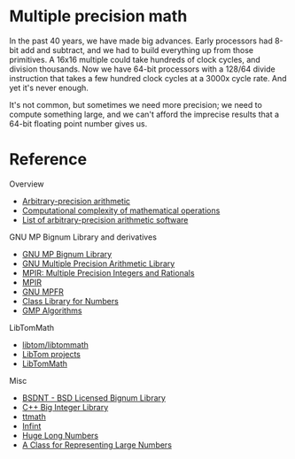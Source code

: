 # Multiple precision math

In the past 40 years, we have made big advances. Early processors had 8-bit add 
and subtract, and we had to build everything up from those primitives. A 16x16
multiple could take hundreds of clock cycles, and division thousands. Now we
have 64-bit processors with a 128/64 divide instruction that takes a few hundred
clock cycles at a 3000x cycle rate. And yet it's never enough.

It's not common, but sometimes we need more precision; we need to compute
something large, and we can't afford the imprecise results that a 64-bit floating
point number gives us.

# Reference

Overview

- [Arbitrary-precision arithmetic](https://en.wikipedia.org/wiki/Arbitrary-precision_arithmetic)
- [Computational complexity of mathematical operations](https://en.wikipedia.org/wiki/Computational_complexity_of_mathematical_operations)
- [List of arbitrary-precision arithmetic software](https://en.wikipedia.org/wiki/List_of_arbitrary-precision_arithmetic_software)

GNU MP Bignum Library and derivatives

- [GNU MP Bignum Library](https://gmplib.org/)
- [GNU Multiple Precision Arithmetic Library](https://en.wikipedia.org/wiki/GNU_Multiple_Precision_Arithmetic_Library)
- [MPIR: Multiple Precision Integers and Rationals](http://mpir.org/)
- [MPIR](https://en.wikipedia.org/wiki/MPIR_(mathematics_software))
- [GNU MPFR](https://en.wikipedia.org/wiki/GNU_MPFR)
- [Class Library for Numbers](https://en.wikipedia.org/wiki/Class_Library_for_Numbers)
- [GMP Algorithms](https://gmplib.org/manual/Algorithms.html#Algorithms)

LibTomMath

- [libtom/libtommath](https://github.com/libtom/libtommath)
- [LibTom projects](http://www.libtom.net/)
- [LibTomMath](http://www.libtom.net/LibTomMath/)

Misc

- [BSDNT - BSD Licensed Bignum Library](https://github.com/wbhart/bsdnt)
- [C++ Big Integer Library](https://mattmccutchen.net/bigint/)
- [ttmath](https://github.com/logtcn/ttmath)
- [Infint](https://sercantutar.github.io/infint/)
- [Huge Long Numbers](https://github.com/daidodo/huge-long-number)
- [A Class for Representing Large Numbers](http://www.drdobbs.com/a-class-for-representing-large-integers/184403247)
